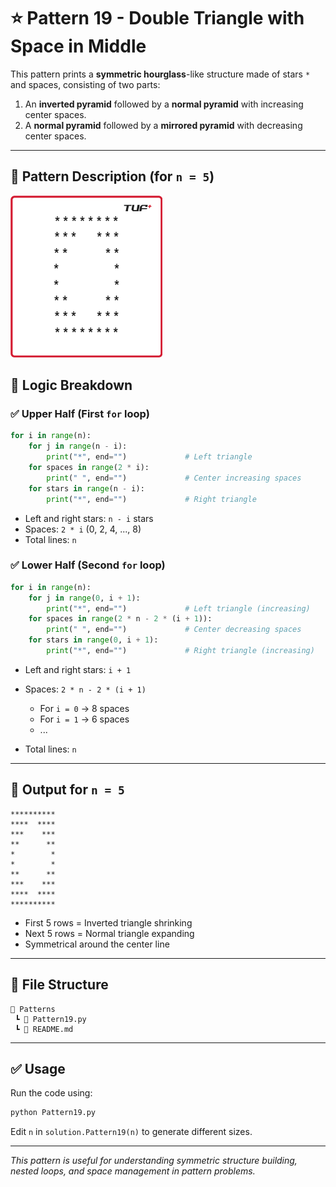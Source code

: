 
# ⭐ Pattern 19 - Double Triangle with Space in Middle

This pattern prints a **symmetric hourglass**-like structure made of stars `*` and spaces, consisting of two parts:

1. An **inverted pyramid** followed by a **normal pyramid** with increasing center spaces.
2. A **normal pyramid** followed by a **mirrored pyramid** with decreasing center spaces.

---

## 📌 Pattern Description (for `n = 5`)

![img.png](img.png)

## 🧠 Logic Breakdown

### ✅ Upper Half (First `for` loop)

```python
for i in range(n):
    for j in range(n - i):
        print("*", end="")             # Left triangle
    for spaces in range(2 * i):
        print(" ", end="")             # Center increasing spaces
    for stars in range(n - i):
        print("*", end="")             # Right triangle
````

* Left and right stars: `n - i` stars
* Spaces: `2 * i` (0, 2, 4, ..., 8)
* Total lines: `n`

### ✅ Lower Half (Second `for` loop)

```python
for i in range(n):
    for j in range(0, i + 1):
        print("*", end="")             # Left triangle (increasing)
    for spaces in range(2 * n - 2 * (i + 1)):
        print(" ", end="")             # Center decreasing spaces
    for stars in range(0, i + 1):
        print("*", end="")             # Right triangle (increasing)
```

* Left and right stars: `i + 1`
* Spaces: `2 * n - 2 * (i + 1)`

  * For `i = 0` → 8 spaces
  * For `i = 1` → 6 spaces
  * ...
* Total lines: `n`

---

## 🧪 Output for `n = 5`

```
**********
****  ****
***    ***
**      **
*        *
*        *
**      **
***    ***
****  ****
**********
```

* First 5 rows = Inverted triangle shrinking
* Next 5 rows = Normal triangle expanding
* Symmetrical around the center line

---

## 📂 File Structure

```
📁 Patterns
 ┗ 📄 Pattern19.py
 ┗ 📄 README.md
```

---

## ✅ Usage

Run the code using:

```bash
python Pattern19.py
```

Edit `n` in `solution.Pattern19(n)` to generate different sizes.

---

*This pattern is useful for understanding symmetric structure building, nested loops, and space management in pattern problems.*
